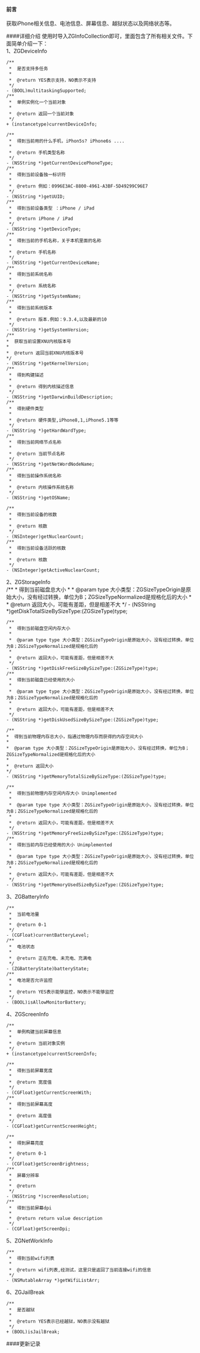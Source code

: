 #### 前言
获取iPhone相关信息、电池信息、屏幕信息、越狱状态以及网络状态等。

####详细介绍
使用时导入ZGInfoCollection即可，里面包含了所有相关文件。下面简单介绍一下：    
1、ZGDeviceInfo


	/**
	 *  是否支持多任务
	 *
	 *  @return YES表示支持，NO表示不支持
	 */
	- (BOOL)multitaskingSupported;
	/**
	 *  单例实例化一个当前对象
	 *
	 *  @return 返回一个当前对象
	 */
	+ (instancetype)currentDeviceInfo;

	/**
	 *  得到当前用的什么手机，iPhon5s? iPhone6s ....
	 *
	 *  @return 手机类型名称
	 */
	- (NSString *)getCurrentDevicePhoneType;
	/**
	 *  得到当前设备独一标识符
	 *
	 *  @return 例如：0996E3AC-8800-4961-A3BF-5D49299C96E7
	 */
	- (NSString *)getUUID;
	/**
	 *  得到当前设备类型 ：iPhone / iPad
	 *
	 *  @return iPhone / iPad
	 */
	- (NSString *)getDeviceType;
	/**
	 *  得到当前的手机名称，关于本机里面的名称
	 *
	 *  @return 手机名称
	 */
	- (NSString *)getCurrentDeviceName;
	/**
	 *  得到当前系统名称
	 *
	 *  @return 系统名称
	 */
	- (NSString *)getSystemName;
	/**
	 *  得到当前系统版本
	 *
	 *  @return 版本.例如：9.3.4,以及最新的10
	 */
	- (NSString *)getSystemVersion;
	/**
	*  获取当前设置XNU内核版本号
	*
	*  @return 返回当前XNU内核版本号
	*/
	- (NSString *)getKernelVersion;
	/**
	 *  得到构建描述
	 *
	 *  @return 得到内核描述信息
	 */
	- (NSString *)getDarwinBuildDescription;
	/**
	 *  得到硬件类型
	 *
	 *  @return 硬件类型,iPhone8,1,iPhone5.1等等
	 */
	- (NSString *)getHardWardType;
	/**
	 *  得到当前网络节点名称
	 *
	 *  @return 当前节点名称
	 */
	- (NSString *)getNetWordNodeName;
	/**
	 *  得到当前操作系统名称
	 *
	 *  @return 内核操作系统名称
	 */
	- (NSString *)getOSName;

	/**
	 *  得到当前设备的核数
	 *
	 *  @return 核数
	 */
	- (NSInteger)getNuclearCount;
	/**
	 *  得到当前设备活跃的核数
	 *
	 *  @return 核数
	 */
	- (NSInteger)getActiveNuclearCount;

2、ZGStorageInfo   
/**
	 *  得到当前磁盘总大小
	 *
	 *  @param type 大小类型：ZGSizeTypeOrigin是原始大小，没有经过转换，单位为B；ZGSizeTypeNormalized是规格化后的大小
	 *
	 *  @return 返回大小，可能有差距，但是相差不大
	 */
	- (NSString *)getDiskTotalSizeBySizeType:(ZGSizeType)type;

	/**
	 *  得到当前磁盘空闲内存大小
	 *
	 *  @param type type 大小类型：ZGSizeTypeOrigin是原始大小，没有经过转换，单位为B；ZGSizeTypeNormalized是规格化后的
	 *
	 *  @return 返回大小，可能有差距，但是相差不大
	 */
	- (NSString *)getDiskFreeSizeBySizeType:(ZGSizeType)type;
	/**
	 *  得到当前磁盘已经使用的大小
	 *
	 *  @param type type 大小类型：ZGSizeTypeOrigin是原始大小，没有经过转换，单位为B；ZGSizeTypeNormalized是规格化后的
	 *
	 *  @return 返回大小，可能有差距，但是相差不大
	 */
	- (NSString *)getDiskUsedSizeBySizeType:(ZGSizeType)type;

	/**
	*  得到当前物理内存总大小，指通过物理内存而获得的内存空间大小
	*
	*  @param type 大小类型：ZGSizeTypeOrigin是原始大小，没有经过转换，单位为B；ZGSizeTypeNormalized是规格化后的大小
	*
	*  @return 返回大小
	*/
	- (NSString *)getMemoryTotalSizeBySizeType:(ZGSizeType)type;

	/**
	 *  得到当前物理内存空闲内存大小 Unimplemented
	 *
	 *  @param type type 大小类型：ZGSizeTypeOrigin是原始大小，没有经过转换，单位为B；ZGSizeTypeNormalized是规格化后的
	 *
	 *  @return 返回大小，可能有差距，但是相差不大
	 */
	- (NSString *)getMemoryFreeSizeBySizeType:(ZGSizeType)type;
	/**
	 *  得到当前内存已经使用的大小 Unimplemented
	 *
	 *  @param type type 大小类型：ZGSizeTypeOrigin是原始大小，没有经过转换，单位为B；ZGSizeTypeNormalized是规格化后的
	 *
	 *  @return 返回大小，可能有差距，但是相差不大
	 */
	- (NSString *)getMemoryUsedSizeBySizeType:(ZGSizeType)type;
3、ZGBatteryInfo   
 
	/**
	 *  当前电池量
	 *
	 *  @return 0-1
	 */
	- (CGFloat)currentBatteryLevel;
	/**
	 *  电池状态
	 *
	 *  @return 正在充电、未充电、充满电
	 */
	- (ZGBatteryState)batteryState;
	/**
	 *  电池是否允许监控
	 *
	 *  @return YES表示能够监控，NO表示不能够监控
	 */
	- (BOOL)isAllowMonitorBattery;

4、ZGScreenInfo    

	
	/**
	 *  单例构建当前屏幕信息
	 *
	 *  @return 当前对象实例
	 */
	+ (instancetype)currentScreenInfo;

	/**
	 *  得到当前屏幕宽度
	 *
	 *  @return 宽度值
	 */
	- (CGFloat)getCurrentScreenWith;
	/**
	 *  得到当前屏幕高度
	 *
	 *  @return 高度值
	 */
	- (CGFloat)getCurrentScreenHeight;

	/**
	 *  得到屏幕亮度
	 *
	 *  @return 0-1
	 */
	- (CGFloat)getScreenBrightness;
	/**
	 *  屏幕分辨率
	 *
	 *  @return 
	 */
	- (NSString *)screenResolution;
	/**
	 *  得到当前屏幕dpi
	 *
	 *  @return return value description
	 */
	- (CGFloat)getScreenDpi;

5、ZGNetWorkInfo    

	
	/**
	 *  得到当前wifi列表
	 *
	 *  @return wifi列表,经测试，这里只是返回了当前连接wifi的信息
	 */
	- (NSMutableArray *)getWifiListArr;
	
6、ZGJailBreak    
	
	/**
	 *  是否越狱
	 *
	 *  @return YES表示已经越狱，NO表示没有越狱
	 */
	+ (BOOL)isJailBreak;


####更新记录
